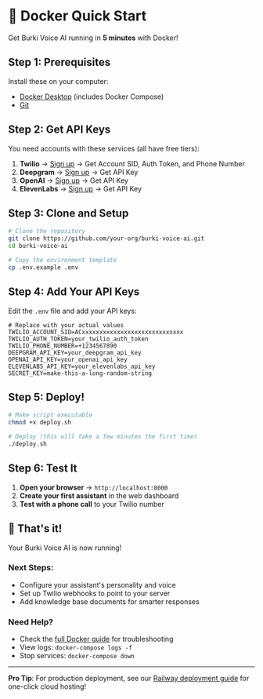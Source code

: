 # 🚀 Docker Quick Start

Get Burki Voice AI running in **5 minutes** with Docker!

## Step 1: Prerequisites

Install these on your computer:
- [Docker Desktop](https://www.docker.com/products/docker-desktop/) (includes Docker Compose)
- [Git](https://git-scm.com/downloads)

## Step 2: Get API Keys

You need accounts with these services (all have free tiers):

1. **Twilio** → [Sign up](https://www.twilio.com/try-twilio) → Get Account SID, Auth Token, and Phone Number
2. **Deepgram** → [Sign up](https://console.deepgram.com/signup) → Get API Key  
3. **OpenAI** → [Sign up](https://platform.openai.com/signup) → Get API Key
4. **ElevenLabs** → [Sign up](https://elevenlabs.io/sign-up) → Get API Key

## Step 3: Clone and Setup

```bash
# Clone the repository
git clone https://github.com/your-org/burki-voice-ai.git
cd burki-voice-ai

# Copy the environment template
cp .env.example .env
```

## Step 4: Add Your API Keys

Edit the `.env` file and add your API keys:

```env
# Replace with your actual values
TWILIO_ACCOUNT_SID=ACxxxxxxxxxxxxxxxxxxxxxxxxxxxxx
TWILIO_AUTH_TOKEN=your_twilio_auth_token
TWILIO_PHONE_NUMBER=+1234567890
DEEPGRAM_API_KEY=your_deepgram_api_key
OPENAI_API_KEY=your_openai_api_key
ELEVENLABS_API_KEY=your_elevenlabs_api_key
SECRET_KEY=make-this-a-long-random-string
```

## Step 5: Deploy!

```bash
# Make script executable
chmod +x deploy.sh

# Deploy (this will take a few minutes the first time)
./deploy.sh
```

## Step 6: Test It

1. **Open your browser** → `http://localhost:8000`
2. **Create your first assistant** in the web dashboard
3. **Test with a phone call** to your Twilio number

## 🎉 That's it!

Your Burki Voice AI is now running! 

### Next Steps:
- Configure your assistant's personality and voice
- Set up Twilio webhooks to point to your server
- Add knowledge base documents for smarter responses

### Need Help?
- Check the [full Docker guide](README-DOCKER.md) for troubleshooting
- View logs: `docker-compose logs -f`
- Stop services: `docker-compose down`

---

**Pro Tip**: For production deployment, see our [Railway deployment guide](docs/RAILWAY_DEPLOYMENT.md) for one-click cloud hosting! 